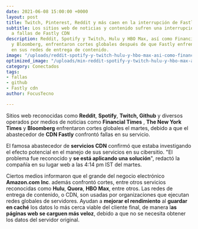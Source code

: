 ```yaml
---
date: 2021-06-08 15:00:00 +0000
layout: post
title: Twitch, Pinterest, Reddit y más caen en la interrupción de Fastly CDN
subtitle: Los sitios web de noticias y contenido sufren una interrupción global debido
  a fallas de Fastly CDN
description: Reddit, Spotify y Twitch, Hulu y HBO Max, así como Financial Times, NYT
  y Bloomberg, enfrentaron cortes globales después de que Fastly enfrentara fallas
  en sus redes de entrega de contenido.
image: "/uploads/reddit-spotify-y-twitch-hulu-y-hbo-max-asi-como-financial-times-nyt-y-bloomberg-enfrentaron-cortes-globales-despues-de-que-fastly-enfrentara-fallas-en-sus-redes-de-entrega-de-contenido-focus-tecno.jpg"
optimized_image: "/uploads/min-reddit-spotify-y-twitch-hulu-y-hbo-max-asi-como-financial-times-nyt-y-bloomberg-enfrentaron-cortes-globales-despues-de-que-fastly-enfrentara-fallas-en-sus-redes-de-entrega-de-contenido-focus-tecno.jpg"
category: Conectados
tags:
- fallas
- github
- Fastly cdn
author: FocusTecno

---
```

Sitios web reconocidas como **Reddit**, **Spotify**, **Twitch, Github** y diversos operados por medios de noticias como **Financial Times** , **The New York Times** y **Bloomberg** enfrentaron cortes globales el martes, debido a que el abastecedor de **CDN Fastly** confrontó fallas en su servicio.

El famosa abastecedor de **servicios CDN** confirmó que estaba investigando el efecto potencial en el manejo de sus servicios en su cibersitio. "El problema fue reconocido y **se está aplicando una solución**", redactó la compañía en su lugar web a las 4:14 pm IST del martes.

Ciertos medios informaron que el grande del negocio electrónico **Amazon.com** **Inc**. además confrontó cortes, entre otros servicios reconocidas como **Hulu**, **Quora**, **HBO Max**, entre otros. Las redes de entrega de contenido, o CDN, son usadas por organizaciones que ejecutan redes globales de servidores. Ayudan a **mejorar el rendimiento** al **guardar en caché** los datos lo más cerca viable del cliente final, de manera l**as páginas web se carguen más veloz**, debido a que no se necesita obtener los datos del servidor original.